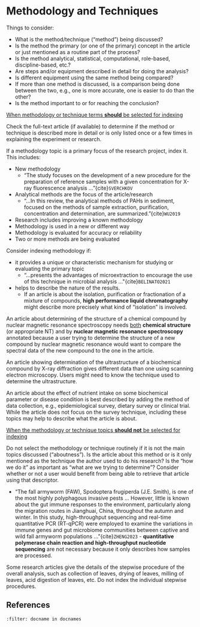 
# Methodology and Techniques

Things to consider: 
*	What is the method/technique (“method”) being discussed?
*	Is the method the primary (or one of the primary) concept in the article or just mentioned as a routine part of the process?
*	Is the method analytical, statistical, computational, role-based, discipline-based, etc.?
*	Are steps and/or equipment described in detail for doing the analysis?
*	Is different equipment using the same method being compared?
*	If more than one method is discussed, is a comparison being done between the two, e.g., one is more accurate, one is easier to do than the other?
*	Is the method important to or for reaching the conclusion?

<u> When methodology or technique terms <b>should</b> be selected for indexing </u>

Check the full-text article (if available) to determine if the method or technique is described more in detail or is only listed once or a few times in explaining the experiment or research.

If a methodology topic is a primary focus of the research project, index it.  This includes:
*	New methodology 
    *	“The study focuses on the development of a new procedure for the preparation of reference samples with a given concentration for X-ray fluorescence analysis ...”{cite}`SVERCHKOV` 
*	Analytical methods are the focus of the article/research
    *	“...In this review, the analytical methods of PAHs in sediment, focused on the methods of sample extraction, purification, concentration and determination, are summarized.”{cite}`WU2019`  
*	Research includes improving a known methodology
*	Methodology is used in a new or different way
*	Methodology is evaluated for accuracy or reliability
*	Two or more methods are being evaluated

Consider indexing methodology if: 
*	it provides a unique or characteristic mechanism for studying or evaluating the primary topic
    *	“...presents the advantages of microextraction to encourage the use of this technique in microbial analysis ..."{cite}`BELINATO2021`  
*	helps to describe the nature of the results.
    *	If an article is about the isolation, purification or fractionation of a mixture of compounds, __high performance liquid chromatography__ might describe more precisely what kind of “isolation” is involved.

An article about determining of the structure of a chemical compound by nuclear magnetic resonance spectroscopy needs <u>both</u> __chemical structure__ (or appropriate NT) and by __nuclear magnetic resonance spectroscopy__ annotated because a user trying to determine the structure of a new compound by nuclear magnetic resonance would want to compare the spectral data of the new compound to the one in the article.

An article showing determination of the ultrastructure of a biochemical compound by X-ray diffraction gives different data than one using scanning electron microscopy.  Users might need to know the technique used to determine the ultrastructure.

An article about the effect of nutrient intake on some biochemical parameter or disease condition is best described by adding the method of data collection, e.g., epidemiological survey, dietary survey or clinical trial. While the article does not focus on the survey technique, including these topics may help to describe what the article is about.
	
<u>When the methodology or technique topics <b>should not</b> be selected for indexing</u>

Do not select the methodology or technique routinely if it is not the main topics discussed (“aboutness”). Is the article about this method or is it only mentioned as the technique the author used to do his research? Is the “how we do it” as important as “what are we trying to determine”? Consider whether or not a user would benefit from being able to retrieve that article using that descriptor. 
  *	“The fall armyworm (FAW), Spodoptera frugiperda (J.E. Smith), is one of the most highly polyphagous invasive pests … However, little is known about the gut immune responses to the environment, particularly along the migration routes in Jianghuai, China, throughout the autumn and winter. In this study, high-throughput sequencing and real-time quantitative PCR (RT-qPCR) were employed to examine the variations in immune genes and gut microbiome communities between captive and wild fall armyworm populations ...”{cite}`ZHENG2023` - __quantitative polymerase chain reaction and high-throughput nucleotide sequencing__ are not necessary because it only describes how samples are processed. 

Some research articles give the details of the stepwise procedure of the overall analysis, such as collection of leaves, drying of leaves, milling of leaves, acid digestion of leaves, etc.  Do not index the individual stepwise procedures. 

## References
```{bibliography} /book/references/references4.bib
:filter: docname in docnames
```